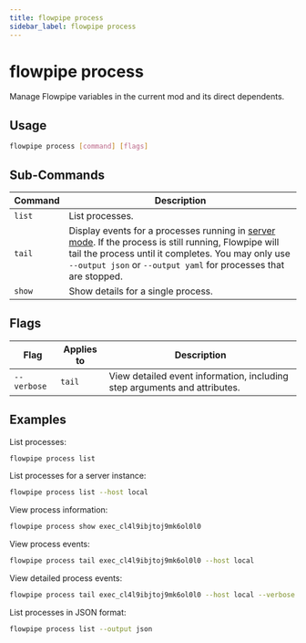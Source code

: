 ```yaml
---
title: flowpipe process
sidebar_label: flowpipe process
---
```


# flowpipe process

Manage Flowpipe variables in the current mod and its direct dependents.


## Usage
```bash
flowpipe process [command] [flags]
```

## Sub-Commands

| Command | Description
|-|-
| `list` | List processes.
| `tail` | Display events for a processes running in [server mode](/docs/run/index#operating-modes). If the process is still running, Flowpipe will tail the process until it completes.  You may only use `--output json` or `--output yaml` for processes that are stopped.
| `show` | Show details for a single process. 

<!--
Note that `flowpipe pipeline show` supports additional output formats: `sps` (Steampipe snapshot) 
-->

## Flags

| Flag | Applies to | Description
|-|-|-
| `--verbose`   | `tail` | View detailed event information, including step arguments and attributes.


## Examples

List processes:

```bash
flowpipe process list
```

List processes for a server instance:

```bash
flowpipe process list --host local
```

View process information:

```bash
flowpipe process show exec_cl4l9ibjtoj9mk6ol0l0
```

View process events:

```bash
flowpipe process tail exec_cl4l9ibjtoj9mk6ol0l0 --host local
```

View detailed process events:

```bash
flowpipe process tail exec_cl4l9ibjtoj9mk6ol0l0 --host local --verbose
```

List processes in JSON format:

```bash
flowpipe process list --output json
```

<!--
Export Steampipe dashboard snapshot of a process:

```bash
flowpipe process show exec_cl4l9ibjtoj9mk6ol0l0 --output sps > exec_cl4l9ibjtoj9mk6ol0l0.sps
```
-->